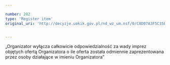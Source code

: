 ```yaml
---

number: 282
type: 'Register item'
original_uri: 'http://decyzje.uokik.gov.pl/nd_wz_um.nsf/0/C0D07A3F5C35E8CFC12572DD003294C6?OpenDocument'


---
```


„Organizator wyłącza całkowicie odpowiedzialność za wady imprez objętych ofertą Organizatora o ile oferta została odmiennie zaprezentowana przez osoby działające w imieniu Organizatora”
